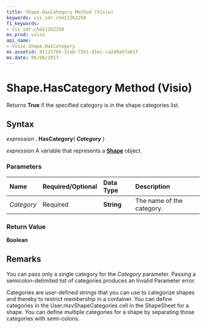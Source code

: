 ```yaml
---
title: Shape.HasCategory Method (Visio)
keywords: vis_sdr.chm11262250
f1_keywords:
- vis_sdr.chm11262250
ms.prod: visio
api_name:
- Visio.Shape.HasCategory
ms.assetid: 91115794-31ab-73b1-d1ec-ca249a57a61f
ms.date: 06/08/2017
---
```



# Shape.HasCategory Method (Visio)

Returns **True** if the specified category is in the shape categories list.


## Syntax

 _expression_ . **HasCategory**( **_Category_** )

 _expression_ A variable that represents a **[Shape](shape-object-visio.md)** object.


### Parameters



|**Name**|**Required/Optional**|**Data Type**|**Description**|
|:-----|:-----|:-----|:-----|
| _Category_|Required| **String**|The name of the category.|

### Return Value

 **Boolean**


## Remarks

You can pass only a single category for the  _Category_ parameter. Passing a semicolon-delimited list of categories produces an Invalid Parameter error.

Categories are user-defined strings that you can use to categorize shapes and thereby to restrict membership in a container. You can define categories in the User.msvShapeCategories cell in the ShapeSheet for a shape. You can define multiple categories for a shape by separating those categories with semi-colons.


